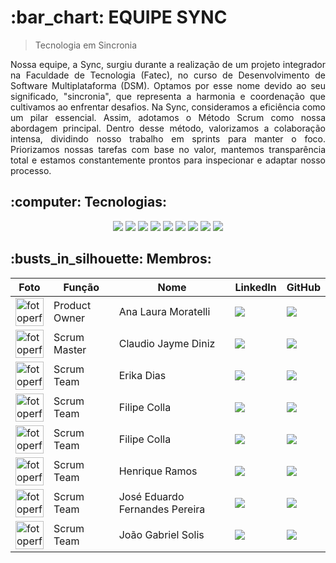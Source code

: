 <h1>:bar_chart: EQUIPE SYNC</h1>

> Tecnologia em Sincronia
<div align="justify">
Nossa equipe, a Sync, surgiu durante a realização de um projeto integrador na Faculdade de Tecnologia (Fatec), no curso
de Desenvolvimento de Software Multiplataforma (DSM). Optamos por esse nome devido ao seu significado, "sincronia", que
representa a harmonia e coordenação que cultivamos ao enfrentar desafios.
Na Sync, consideramos a eficiência como um pilar essencial. Assim, adotamos o Método Scrum como nossa abordagem
principal. Dentro desse método, valorizamos a colaboração intensa, dividindo nosso trabalho em sprints para manter o
foco. Priorizamos nossas tarefas com base no valor, mantemos transparência total e estamos constantemente prontos para
inspecionar e adaptar nosso processo.
</div>

<h2>:computer: Tecnologias: </h2>

<div align="center">
    <img src="https://img.shields.io/badge/Microsoft-666666?style=for-the-badge&logo=microsoft&logoColor=white&color=000000" />
    <img src="https://img.shields.io/badge/Figma-F24E1E?style=for-the-badge&logo=figma&logoColor=white&color=000000" />
    <img src="https://img.shields.io/badge/Python-3776AB?style=for-the-badge&logo=python&logoColor=white&color=000000" />
    <img src="https://img.shields.io/badge/Slack-4A154B?style=for-the-badge&logo=slack&logoColor=white&color=000000" />
    <img src="https://img.shields.io/badge/Node.js-339933?style=for-the-badge&logo=node.js&logoColor=white&color=000000" />
    <img src="https://img.shields.io/badge/React-339933?style=for-the-badge&logo=React&logoColor=white&color=000000" />
    <img src="https://img.shields.io/badge/TypeScript-3178C6?style=for-the-badge&logo=typescript&logoColor=white&color=000000" />
    <img src="https://img.shields.io/badge/HTML-239120?style=for-the-badge&logo=html5&logoColor=white&color=000000" />
    <img src="https://img.shields.io/badge/CSS-239120?&style=for-the-badge&logo=css3&logoColor=white&color=000000" />


</div>

<h2>:busts_in_silhouette: Membros:</h2>
<table>
    <thead>
        <tr>
            <th>Foto</th>
            <th>Função</th>
            <th>Nome</th>
            <th>LinkedIn</th>
            <th>GitHub</th>
        </tr>
    </thead>
    <tbody>
        <tr>
            <td>
                <a href="https://github.com/Ana-Laura-Moratelli">
                    <img src="https://avatars.githubusercontent.com/u/127795446?v=4" alt="fotoperfil" width="45">
                </a>
            </td>
            <td>Product Owner</td>
            <td>Ana Laura Moratelli</td>
            <td>
                <a href="https://www.linkedin.com/in/anamoratelli">
                    <img src='https://img.shields.io/badge/LinkedIn-0077B5?style=for-the-badge&logo=linkedin&logoColor=white&color=000000' />
                </a>
            </td>
            <td>
                <a href="https://github.com/Ana-Laura-Moratelli">
                    <img src='https://img.shields.io/badge/GitHub-100000?style=for-the-badge&logo=github&logoColor=white&color=000000' />
                </a>
            </td>
        </tr>
        <tr>
            <td>
                <a href="https://github.com/ClaudioJaymeDiniz">
                    <img src="https://avatars.githubusercontent.com/u/142222453?v=4" alt="fotoperfil" width="45">
                </a>
            </td>
            <td>Scrum Master</td>
            <td>Claudio Jayme Diniz</td>
            <td>
                <a href="https://www.linkedin.com/in/claudio-jayme/">
                    <img src='https://img.shields.io/badge/LinkedIn-0077B5?style=for-the-badge&logo=linkedin&logoColor=white&color=000000' />
                </a>
            </td>
            <td>
                <a href="https://github.com/ClaudioJaymeDiniz">
                    <img src='https://img.shields.io/badge/GitHub-100000?style=for-the-badge&logo=github&logoColor=white&color=000000' />
                </a>
            </td>
        </tr>
        <tr>
            <td>
                <a href="https://github.com/ErikaDias2">
                    <img src="https://avatars.githubusercontent.com/u/178320305?v=4" alt="fotoperfil" width="45">
                </a>
            </td>
            <td>Scrum Team</td>
            <td>Erika Dias</td>
            <td>
                <a href="https://www.linkedin.com/in/erika-dias-608359266/">
                    <img src='https://img.shields.io/badge/LinkedIn-0077B5?style=for-the-badge&logo=linkedin&logoColor=white&color=000000' />
                </a>
            </td>
            <td>
                <a href="https://github.com/collafilipe">
                    <img src='https://img.shields.io/badge/GitHub-100000?style=for-the-badge&logo=github&logoColor=white&color=000000' />
                </a>
            </td>
        </tr>
        <tr>
            <td>
                <a href="https://github.com/collafilipe">
                    <img src="https://avatars.githubusercontent.com/u/173160383?v=4" alt="fotoperfil" width="45">
                </a>
            </td>
            <td>Scrum Team</td>
            <td>Filipe Colla</td>
            <td>
                <a href="https://www.linkedin.com/in/filipe-colla/">
                    <img src='https://img.shields.io/badge/LinkedIn-0077B5?style=for-the-badge&logo=linkedin&logoColor=white&color=000000' />
                </a>
            </td>
            <td>
                <a href="https://github.com/collafilipe">
                    <img src='https://img.shields.io/badge/GitHub-100000?style=for-the-badge&logo=github&logoColor=white&color=000000' />
                </a>
            </td>
        </tr>
        <tr>
            <td>
                <a href="https://github.com/collafilipe">
                    <img src="https://avatars.githubusercontent.com/u/173160383?v=4" alt="fotoperfil" width="45">
                </a>
            </td>
            <td>Scrum Team</td>
            <td>Filipe Colla</td>
            <td>
                <a href="https://www.linkedin.com/in/filipe-colla/">
                    <img src='https://img.shields.io/badge/LinkedIn-0077B5?style=for-the-badge&logo=linkedin&logoColor=white&color=000000' />
                </a>
            </td>
            <td>
                <a href="https://github.com/collafilipe">
                    <img src='https://img.shields.io/badge/GitHub-100000?style=for-the-badge&logo=github&logoColor=white&color=000000' />
                </a>
            </td>
        </tr>
        <tr>
            <td>
                <a href="https://github.com/henrique0401">
                    <img src="https://avatars.githubusercontent.com/u/142222260?v=4" alt="fotoperfil" width="45">
                </a>
            </td>
            <td>Scrum Team</td>
            <td>Henrique Ramos</td>
            <td>
                <a href="https://www.linkedin.com/in/henrique-ramos-a8a459290/">
                    <img src='https://img.shields.io/badge/LinkedIn-0077B5?style=for-the-badge&logo=linkedin&logoColor=white&color=000000' />
                </a>
            </td>
            <td>
                <a href="https://github.com/henrique0401">
                    <img src='https://img.shields.io/badge/GitHub-100000?style=for-the-badge&logo=github&logoColor=white&color=000000' />
                </a>
            </td>
        </tr>
        <tr>
            <td>
                <a href="https://github.com/ZduardoPereira">
                    <img src="https://avatars.githubusercontent.com/u/127692036?v=4" alt="fotoperfil" width="45">
                </a>
            </td>
            <td>Scrum Team</td>
            <td>José Eduardo Fernandes Pereira</td>
            <td>
                <a href="https://www.linkedin.com/in/jos%C3%A9-eduardo-fernandes-pereira-b26517284/">
                    <img src='https://img.shields.io/badge/LinkedIn-0077B5?style=for-the-badge&logo=linkedin&logoColor=white&color=000000' />
                </a>
            </td>
            <td>
                <a href="https://github.com/ZduardoPereira">
                    <img src='https://img.shields.io/badge/GitHub-100000?style=for-the-badge&logo=github&logoColor=white&color=000000' />
                </a>
            </td>
        </tr>
        <tr>
            <td>
                <a href="https://github.com/joaogabgr">
                    <img src="https://avatars.githubusercontent.com/u/104585766?v=4" alt="fotoperfil" width="45">
                </a>
            </td>
            <td>Scrum Team</td>
            <td>João Gabriel Solis</td>
            <td>
                <a href="https://www.linkedin.com/in/joaoggbs/">
                    <img src='https://img.shields.io/badge/LinkedIn-0077B5?style=for-the-badge&logo=linkedin&logoColor=white&color=000000' />
                </a>
            </td>
            <td>
                <a href="https://github.com/joaogabgr">
                    <img src='https://img.shields.io/badge/GitHub-100000?style=for-the-badge&logo=github&logoColor=white&color=000000' />
                </a>
            </td>
        </tr>
    </tbody>
</table>
